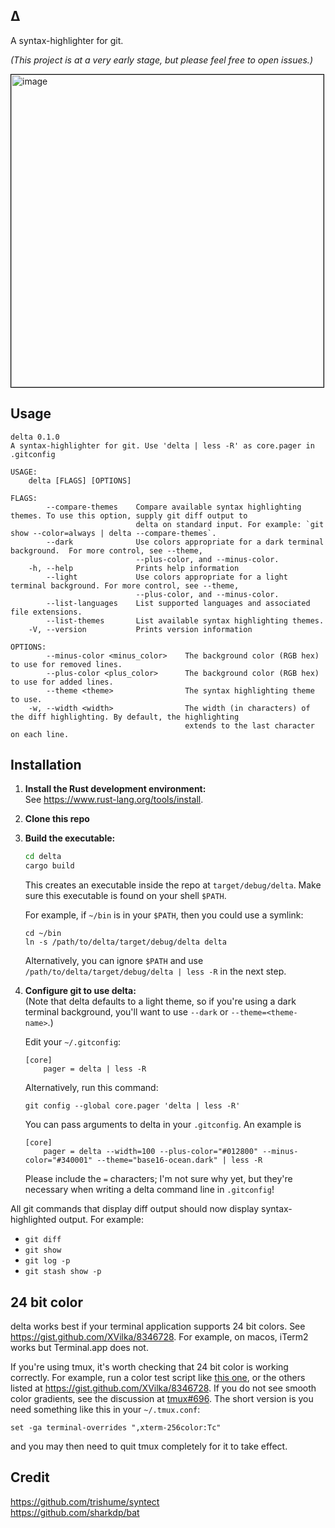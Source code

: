 ## Δ
  A syntax-highlighter for git.

  _(This project is at a very early stage, but please feel free to open issues.)_

<img width=500px style="border: 1px solid black"
    src="https://user-images.githubusercontent.com/52205/60282969-230d2c80-98d6-11e9-8656-09073c8a0985.png"
    alt="image" />

## Usage
```
delta 0.1.0
A syntax-highlighter for git. Use 'delta | less -R' as core.pager in .gitconfig

USAGE:
    delta [FLAGS] [OPTIONS]

FLAGS:
        --compare-themes    Compare available syntax highlighting themes. To use this option, supply git diff output to
                            delta on standard input. For example: `git show --color=always | delta --compare-themes`.
        --dark              Use colors appropriate for a dark terminal background.  For more control, see --theme,
                            --plus-color, and --minus-color.
    -h, --help              Prints help information
        --light             Use colors appropriate for a light terminal background. For more control, see --theme,
                            --plus-color, and --minus-color.
        --list-languages    List supported languages and associated file extensions.
        --list-themes       List available syntax highlighting themes.
    -V, --version           Prints version information

OPTIONS:
        --minus-color <minus_color>    The background color (RGB hex) to use for removed lines.
        --plus-color <plus_color>      The background color (RGB hex) to use for added lines.
        --theme <theme>                The syntax highlighting theme to use.
    -w, --width <width>                The width (in characters) of the diff highlighting. By default, the highlighting
                                       extends to the last character on each line.
```

## Installation

1. **Install the Rust development environment:**<br>
    See https://www.rust-lang.org/tools/install.

2. **Clone this repo**<br>

3. **Build the executable:**<br>
    ```sh
    cd delta
    cargo build
    ```
    This creates an executable inside the repo at `target/debug/delta`. Make sure this executable is found on your shell
    `$PATH`.

    For example, if `~/bin` is in your `$PATH`, then you could use a symlink:
    ```
    cd ~/bin
    ln -s /path/to/delta/target/debug/delta delta
    ```

    Alternatively, you can ignore `$PATH` and use
    `/path/to/delta/target/debug/delta | less -R` in the next step.

4. **Configure git to use delta:**<br>
    (Note that delta defaults to a light theme, so if you're using a dark terminal background, you'll want to use `--dark` or `--theme=<theme-name>`.)

    Edit your `~/.gitconfig`:
    ```
    [core]
        pager = delta | less -R
    ```
    Alternatively, run this command:
    ```
    git config --global core.pager 'delta | less -R'
    ```

    You can pass arguments to delta in your `.gitconfig`. An example is
    ```
    [core]
        pager = delta --width=100 --plus-color="#012800" --minus-color="#340001" --theme="base16-ocean.dark" | less -R
    ```
    Please include the `=` characters; I'm not sure why yet, but they're necessary when writing a delta command line in `.gitconfig`!

All git commands that display diff output should now display syntax-highlighted output. For example:
  - `git diff`
  - `git show`
  - `git log -p`
  - `git stash show -p`

## 24 bit color

  delta works best if your terminal application supports 24 bit colors. See https://gist.github.com/XVilka/8346728. For example, on macos, iTerm2 works but Terminal.app does not.

  If you're using tmux, it's worth checking that 24 bit color is  working correctly. For example, run a color test script like [this  one](https://gist.githubusercontent.com/lifepillar/09a44b8cf0f9397465614e622979107f/raw/24-bit-color.sh),  or the others listed at https://gist.github.com/XVilka/8346728. If  you do not see smooth color gradients, see the discussion at  [tmux#696](https://github.com/tmux/tmux/issues/696). The short  version is you need something like this in your `~/.tmux.conf`:
  ```
  set -ga terminal-overrides ",xterm-256color:Tc"
  ```
  and you may then  need to quit tmux completely for it to take effect.

## Credit
  https://github.com/trishume/syntect<br>
  https://github.com/sharkdp/bat
